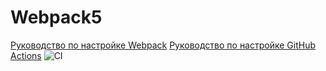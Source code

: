 # Webpack5

[Руководство по настройке Webpack](https://webpack.js.org/guides/)
[Руководство по настройке GitHub Actions](https://docs.github.com/en/actions/quickstart)
![CI](https://github.com/<Boytsov-Dmitry>/<js-web-advanced-intro>/actions/workflows/web.yml/badge.svg)
